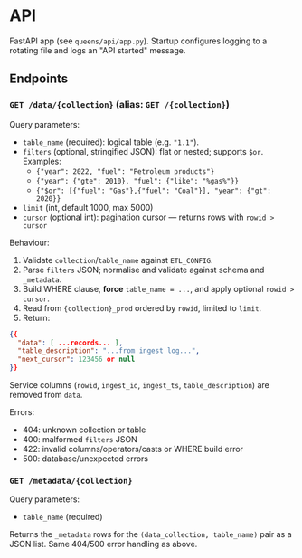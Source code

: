 # API

FastAPI app (see `queens/api/app.py`). Startup configures logging to a rotating file and logs an "API started" message.

## Endpoints

### `GET /data/{collection}` (alias: `GET /{collection}`)
Query parameters:
- `table_name` (required): logical table (e.g. `"1.1"`).
- `filters` (optional, stringified JSON): flat or nested; supports `$or`. Examples:
  - `{"year": 2022, "fuel": "Petroleum products"}`
  - `{"year": {"gte": 2010}, "fuel": {"like": "%gas%"}}`
  - `{"$or": [{"fuel": "Gas"},{"fuel": "Coal"}], "year": {"gt": 2020}}`
- `limit` (int, default 1000, max 5000)
- `cursor` (optional int): pagination cursor — returns rows with `rowid > cursor`

Behaviour:
1) Validate `collection`/`table_name` against `ETL_CONFIG`.
2) Parse `filters` JSON; normalise and validate against schema and `_metadata`.
3) Build WHERE clause, **force** `table_name = ...`, and apply optional `rowid > cursor`.
4) Read from `{collection}_prod` ordered by `rowid`, limited to `limit`.
5) Return:
```json
{{
  "data": [ ...records... ],
  "table_description": "...from ingest log...",
  "next_cursor": 123456 or null
}}
```
Service columns (`rowid`, `ingest_id`, `ingest_ts`, `table_description`) are removed from `data`.

Errors:
- 404: unknown collection or table
- 400: malformed `filters` JSON
- 422: invalid columns/operators/casts or WHERE build error
- 500: database/unexpected errors

### `GET /metadata/{collection}`
Query parameters:
- `table_name` (required)

Returns the `_metadata` rows for the `(data_collection, table_name)` pair as a JSON list. Same 404/500 error handling as above.
